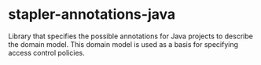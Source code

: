 # stapler-annotations-java
Library that specifies the possible annotations for Java projects to describe the domain model. This domain model is used as a basis for specifying access control policies.
